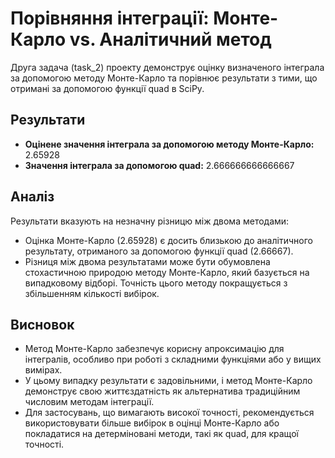 
# Порівняння інтеграції: Монте-Карло vs. Аналітичний метод

Друга задача (task_2) проекту демонструє оцінку визначеного інтеграла за допомогою методу Монте-Карло та порівнює результати з тими, що отримані за допомогою функції quad в SciPy.

## Результати
- **Оцінене значення інтеграла за допомогою методу Монте-Карло:** 2.65928
- **Значення інтеграла за допомогою quad:** 2.666666666666667

## Аналіз
Результати вказують на незначну різницю між двома методами:
- Оцінка Монте-Карло (2.65928) є досить близькою до аналітичного результату, отриманого за допомогою функції quad (2.66667).
- Різниця між двома результатами може бути обумовлена стохастичною природою методу Монте-Карло, який базується на випадковому відборі. Точність цього методу покращується з збільшенням кількості вибірок.

## Висновок
- Метод Монте-Карло забезпечує корисну апроксимацію для інтегралів, особливо при роботі з складними функціями або у вищих вимірах.
- У цьому випадку результати є задовільними, і метод Монте-Карло демонструє свою життєздатність як альтернатива традиційним числовим методам інтеграції.
- Для застосувань, що вимагають високої точності, рекомендується використовувати більше вибірок в оцінці Монте-Карло або покладатися на детерміновані методи, такі як quad, для кращої точності.